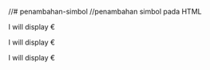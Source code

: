 //# penambahan-simbol
//penambahan simbol pada HTML
<p>I will display &euro;</p>
<p>I will display &#8364;</p>
<p>I will display &#x20AC;</p>
